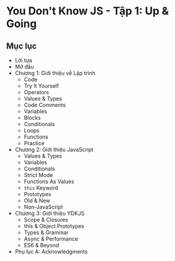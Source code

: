 # You Don't Know JS - Tập 1: Up & Going

## Mục lục

* Lời tựa
* Mở đầu
* Chương 1: Giới thiệu về Lập trình
	* Code
	* Try It Yourself
	* Operators
	* Values & Types
	* Code Comments
	* Variables
	* Blocks
	* Conditionals
	* Loops
	* Functions
	* Practice
* Chương 2: Giới thiệu JavaScript
	* Values & Types
	* Variables
	* Conditionals
	* Strict Mode
	* Functions As Values
	* `this` Keyword
	* Prototypes
	* Old & New
	* Non-JavaScript
* Chương 3: Giới thiệu YDKJS
	* Scope & Closures
	* this & Object Prototypes
	* Types & Grammar
	* Async & Performance
	* ES6 & Beyond
* Phụ lục A: Acknowledgments

